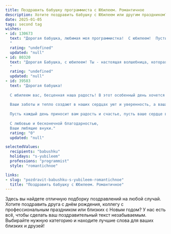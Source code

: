 ```yaml
---
title: Поздравить бабушку программиста с Юбилеем. Романтичное
description: Хотите поздравить бабушку с Юбилеем или другим праздником? Наш ИИ создаст незабываемое поздравление, а вы обязательно выделитесь среди других.  
date: 2025-01-05
tags: second tag
wishes:
- id: 130673
  text: "Дорогая бабушка, любимая моя программистка!  С юбилеем!  Пусть ваш код жизни напишет ещё множество прекрасных строк, полных радости, любви и света.  Пусть каждый день будет написан на языке счастья, а  каждая строка вашей истории будет наполнена нежностью и заботой.  Я бесконечно люблю вас и восхищаюсь вашей силой, мудростью и невероятной способностью  создавать прекрасное, как великолепный, отлаженный код. С днем рождения!
  "
  rating: "undefined"
  updated: "null"
- id: 80320
  text: "Дорогая Бабушка, с юбилеем! Ты - настоящая волшебница, которая умеет не только создавать чудеса на кухне, но и творить чудеса в мире цифровых технологий. Пусть твоя жизнь будет такой же яркой и вдохновляющей, как коды твоих программ. С любовью и уважением!
  "
  rating: "undefined"
  updated: "null"
- id: 39583
  text: "Дорогая бабушка!
  
  С юбилеем вас, бесценная наша радость! В этот особенный день хочется выразить всю ту любовь и уважение, которые вы заслужили. Вы — как мудрая программа, которая всегда находит оптимальные решения и направляет нас по правильному пути.
  
  Ваши заботы и тепло создают в наших сердцах уют и уверенность, а ваша жизненная энергия вдохновляет на новые свершения. Вы — не просто замечательный программист, но и настоящая художница жизни, которая плетет из нитей любви и мудрости удивительный узор нашей семьи.
  
  Пусть каждый день приносит вам радость и счастье, пусть ваше сердце всегда будет наполнено светом и атмосферой, которую вы создаете вокруг себя. Мы вас очень любим и ценим, и желаем, чтобы каждый новый год вашей жизни был таким же ярким и удивительным, как ваша неугасимая жизнь.
  
  С любовью и бесконечной благодарностью,
  Ваши любящие внуки."
  rating: "0"
  updated: "null"

selectedValues:
  recipients: "babushku"
  holidays: "s-yubileem"
  professions: "programmist"
  style: "romantichnoe"

links:
- slug: "pozdravit-babushku-s-yubileem-romantichnoe"
  title: "Поздравить бабушку с Юбилеем. Романтичное"
---
```


Здесь вы найдете отличную подборку поздравлений на любой случай. 
Хотите поздравить друга с днём рождения, коллегу с профессиональным праздником или близких с Новым годом? У нас есть всё, чтобы сделать ваш поздравительный текст незабываемым. Выбирайте нужную категорию и находите лучшие слова для ваших близких и друзей!
